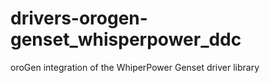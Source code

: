 # drivers-orogen-genset_whisperpower_ddc
oroGen integration of the WhiperPower Genset driver library
